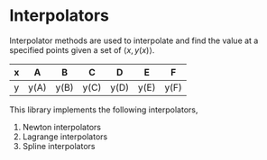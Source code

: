 # Interpolators

Interpolator methods are used to interpolate and find the value at a specified points given a set of $\langle x, y(x)
\rangle$.

| x   | A    | B    | C    | D    | E    | F    |
| --- | ---- | ---- | ---- | ---- | ---- | ---- |
| y   | y(A) | y(B) | y(C) | y(D) | y(E) | y(F) |

This library implements the following interpolators,

1. Newton interpolators
2. Lagrange interpolators
3. Spline interpolators